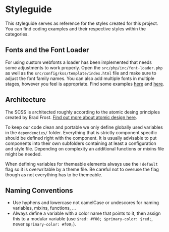 # Styleguide
This styleguide serves as reference for the styles created for this project. You can find coding examples and their respective styles within the categories.

## Fonts and the Font Loader
For using custom webfonts a loader has been implemented that needs some adjustments to work properly. Open the `src/php/inc/font-loader.php` as well as the `src/config/kss/template/index.html` file and make sure to adjust the font family names. You can also add multiple fonts in multiple stages, however you feel is appropriate. Find some examples [here](https://www.zachleat.com/web/comprehensive-webfonts/) and [here](https://www.zachleat.com/web-fonts/demos/foft.html).

## Architecture
The SCSS is architected roughly according to the atomic desing principles created by Brad Frost. [Find out more about atomic design here](http://bradfrost.com/blog/post/atomic-web-design/).

To keep our code clean and portable we only define globally used variables in the `dependencies/` folder. Everything that is strictly component specific should be defined right with the component. It is usually advisable to put components into their own subfolders containing at least a configuration and style file. Depending on complexity an additional functions or mixins file might be needed.

When defining variables for themeable elements always use the `!default` flag so it is overwritable by a theme file. Be careful not to overuse the flag though as not everything has to be themeable.

## Naming Conventions
* Use hyphens and lowercase not camelCase or undescores for naming variables, mixins, functions, ...
* Always define a variable with a color name that points to it, then assign this to a modular variable (use `$red: #f00; $primary-color: $red;`, never `$primary-color: #f00;`).
